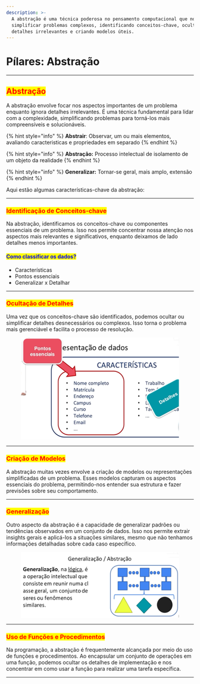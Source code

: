 ```yaml
---
description: >-
  A abstração é uma técnica poderosa no pensamento computacional que nos permite
  simplificar problemas complexos, identificando conceitos-chave, ocultando
  detalhes irrelevantes e criando modelos úteis.
---
```


# Pílares: Abstração

***

## <mark style="color:red;">**Abstração**</mark>

A abstração envolve focar nos aspectos importantes de um problema enquanto ignora detalhes irrelevantes. É uma técnica fundamental para lidar com a complexidade, simplificando problemas para torná-los mais compreensíveis e solucionáveis.&#x20;

{% hint style="info" %}
**Abstrair**: Observar, um ou mais elementos, avaliando caracteristicas e propriedades em separado
{% endhint %}

{% hint style="info" %}
**Abstração:** Processo intelectual de isolamento de um objeto da realidade
{% endhint %}

{% hint style="info" %}
**Generalizar:** Tornar-se geral, mais amplo, extensão
{% endhint %}

Aqui estão algumas características-chave da abstração:

***

### <mark style="color:red;">**Identificação de Conceitos-chave**</mark>

Na abstração, identificamos os conceitos-chave ou componentes essenciais de um problema. Isso nos permite concentrar nossa atenção nos aspectos mais relevantes e significativos, enquanto deixamos de lado detalhes menos importantes.

#### <mark style="color:blue;">Como classificar os dados?</mark>

* Características
* Pontos essenciais
* Generalizar x Detalhar

***

### <mark style="color:red;">**Ocultação de Detalhes**</mark>

Uma vez que os conceitos-chave são identificados, podemos ocultar ou simplificar detalhes desnecessários ou complexos. Isso torna o problema mais gerenciável e facilita o processo de resolução.

<figure><img src="../.gitbook/assets/image (13) (1).png" alt=""><figcaption></figcaption></figure>

***

### <mark style="color:red;">**Criação de Modelos**</mark>

A abstração muitas vezes envolve a criação de modelos ou representações simplificadas de um problema. Esses modelos capturam os aspectos essenciais do problema, permitindo-nos entender sua estrutura e fazer previsões sobre seu comportamento.

***

### <mark style="color:red;">**Generalização**</mark>

Outro aspecto da abstração é a capacidade de generalizar padrões ou tendências observados em um conjunto de dados. Isso nos permite extrair insights gerais e aplicá-los a situações similares, mesmo que não tenhamos informações detalhadas sobre cada caso específico.

<figure><img src="../.gitbook/assets/image (11) (1).png" alt=""><figcaption></figcaption></figure>

***

### <mark style="color:red;">**Uso de Funções e Procedimentos**</mark>

Na programação, a abstração é frequentemente alcançada por meio do uso de funções e procedimentos. Ao encapsular um conjunto de operações em uma função, podemos ocultar os detalhes de implementação e nos concentrar em como usar a função para realizar uma tarefa específica.



***
